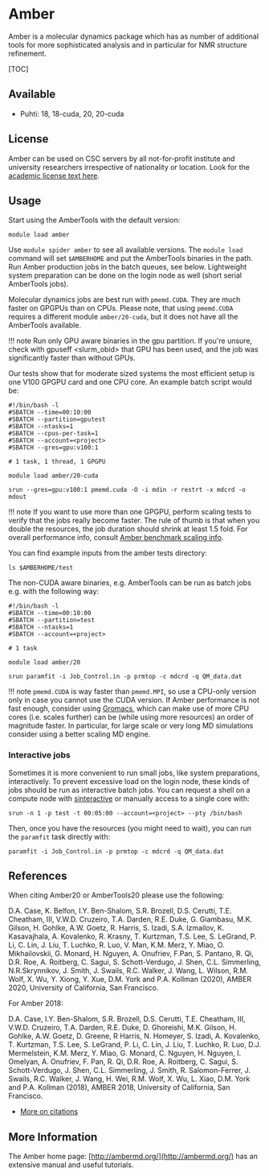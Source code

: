 # Amber

Amber is a molecular dynamics package which has as number of additional
tools for more sophisticated analysis and in particular for NMR
structure refinement.

[TOC]

## Available

* Puhti: 18, 18-cuda, 20, 20-cuda

## License

Amber can be used on CSC servers by all not-for-profit institute and
university researchers irrespective of nationality or location. Look for
the [academic license text here].

## Usage

Start using the AmberTools with the default version:
  
```
module load amber
```

Use `module spider amber` to see all available versions.
The `module load` command will set `$AMBERHOME` and put the AmberTools binaries in the path. Run Amber
production jobs in the batch queues, see below. Lightweight system preparation
can be done on the login node as well (short serial AmberTools jobs).

Molecular dynamics jobs are best run with `pmemd.CUDA`. They are much faster
on GPGPUs than on CPUs. Please note, that using `pmemd.CUDA` requires
a different module `amber/20-cuda`, but it does not have all the AmberTools available.

!!! note
    Run only GPU aware binaries in the gpu partition. If you're unsure,
    check with gpuseff <slurm_obid> that GPU has been used, and the job
    was significantly faster than without GPUs.
    
Our tests show that for moderate sized systems the most efficient setup
is one V100 GPGPU card and one CPU core. An example batch script would be:

```
#!/bin/bash -l
#SBATCH --time=00:10:00
#SBATCH --partition=gputest
#SBATCH --ntasks=1
#SBATCH --cpus-per-task=1
#SBATCH --account=<project>
#SBATCH --gres=gpu:v100:1

# 1 task, 1 thread, 1 GPGPU

module load amber/20-cuda

srun --gres=gpu:v100:1 pmemd.cuda -O -i mdin -r restrt -x mdcrd -o mdout
```

!!! note
    If you want to use more than one GPGPU, perform scaling tests to verify that
    the jobs really become faster. The rule of thumb is that when you double the resources,
    the job duration should shrink at least 1.5 fold.
    For overall performance info, consult [Amber benchmark scaling info].

You can find example inputs from the amber tests directory:

```
ls $AMBERHOME/test
```

The non-CUDA aware binaries, e.g. AmberTools can be run as batch jobs e.g. with the following way:

```
#!/bin/bash -l
#SBATCH --time=00:10:00
#SBATCH --partition=test
#SBATCH --ntasks=1
#SBATCH --account=<project>

# 1 task

module load amber/20

srun paramfit -i Job_Control.in -p prmtop -c mdcrd -q QM_data.dat
```

!!! note
    `pmemd.CUDA` is way faster than `pmemd.MPI`, so use a CPU-only 
    version only in case you cannot use the CUDA version. If Amber performance
    is not fast enough, consider using [Gromacs](gromacs.md), which can make use
    of more CPU cores (i.e. scales further) can be (while using more resources)
    an order of magnitude faster. In particular, for large scale or very long MD
    simulations consider using a better scaling MD engine.

### Interactive jobs

Sometimes it is more convenient to run small jobs, like system
preparations, interactively. To prevent excessive load on the login node, these
kinds of jobs should be run as interactive batch jobs. You can request
a shell on a compute node with 
[sinteractive](../computing/running/interactive-usage.md) or manually access to a single core with:

```
srun -n 1 -p test -t 00:05:00 --account=<project> --pty /bin/bash
```

Then, once you have the resources (you might need to wait), 
you can run the `paramfit` task directly with:

```
paramfit -i Job_Control.in -p prmtop -c mdcrd -q QM_data.dat
```

## References

When citing Amber20 or AmberTools20 please use the following:

D.A. Case, K. Belfon, I.Y. Ben-Shalom, S.R. Brozell, D.S. Cerutti, 
T.E. Cheatham, III, V.W.D. Cruzeiro, T.A. Darden, R.E. Duke, 
G. Giambasu, M.K. Gilson, H. Gohlke, A.W. Goetz, R. Harris, 
S. Izadi, S.A. Izmailov, K. Kasavajhala, A. Kovalenko, R. Krasny, 
T. Kurtzman, T.S. Lee, S. LeGrand, P. Li, C. Lin, J. Liu, T. Luchko, 
R. Luo, V. Man, K.M. Merz, Y. Miao, O. Mikhailovskii, 
G. Monard, H. Nguyen, A. Onufriev, F.Pan, S. Pantano, R. Qi, 
D.R. Roe, A. Roitberg, C. Sagui, S. Schott-Verdugo, J. Shen, 
C.L. Simmerling, N.R.Skrynnikov, J. Smith, J. Swails, R.C. Walker, 
J. Wang, L. Wilson, R.M. Wolf, X. Wu, Y. Xiong, Y. Xue, D.M. York 
and P.A. Kollman (2020), AMBER 2020, University of California, San Francisco.

For Amber 2018:
  
D.A. Case, I.Y. Ben-Shalom, S.R. Brozell, D.S. Cerutti, T.E. Cheatham,
III, V.W.D. Cruzeiro, T.A. Darden, R.E. Duke, D. Ghoreishi, M.K. Gilson,
H. Gohlke, A.W. Goetz, D. Greene, R Harris, N. Homeyer, S. Izadi, A.
Kovalenko, T. Kurtzman, T.S. Lee, S. LeGrand, P. Li, C. Lin, J. Liu, T.
Luchko, R. Luo, D.J. Mermelstein, K.M. Merz, Y. Miao, G. Monard, C.
Nguyen, H. Nguyen, I. Omelyan, A. Onufriev, F. Pan, R. Qi, D.R. Roe, A.
Roitberg, C. Sagui, S. Schott-Verdugo, J. Shen, C.L. Simmerling, J.
Smith, R. Salomon-Ferrer, J. Swails, R.C. Walker, J. Wang, H. Wei, R.M.
Wolf, X. Wu, L. Xiao, D.M. York and P.A. Kollman (2018), AMBER 2018,
University of California, San Francisco.

* [More on citations](http://ambermd.org/CiteAmber.php)

## More Information

The Amber home page: [http://ambermd.org/](http://ambermd.org/) has an extensive manual
and useful tutorials.

  [academic license text here]: http://ambermd.org/LicenseAmber20.pdf
  [Amber benchmark scaling info]: http://ambermd.org/GPUPerformance.php
  [NoMachine remote desktop]: nomachine.md
